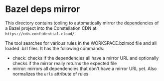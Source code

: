 # Bazel deps mirror

This directory contains tooling to automatically mirror the dependencies of a Bazel project into the Constellation CDN at `https://cdn.confidential.cloud/`.

The tool searches for various rules in the WORKSPACE.bzlmod file and all loaded .bzl files.
It has the following commands:

- check: checks if the dependencies all have a mirror URL and optionally checks if the mirror really returns the expected file
- mirror: mirrors all dependencies that don't have a mirror URL yet. Also normalizes the `urls` attribute of rules
